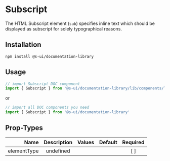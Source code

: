 # Subscript
The HTML Subscript element (`sub`) specifies inline text which should be displayed as subscript for solely typographical reasons.

## Installation
`npm install @s-ui/documentation-library`

## Usage

```js
// import Subscript DOC component
import { Subscript } from '@s-ui/documentation-library/lib/components/Text/Text.js'
```

or

```js
// import all DOC components you need
import { Subscript } from '@s-ui/documentation-library'
```

## Prop-Types

| Name | Description | Values  | Default | Required |
| ---: |:---:| ---:| ---: |:---: |
| elementType | undefined | | |  [ ]  |
